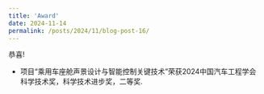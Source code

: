 ```yaml
---
title: 'Award'
date: 2024-11-14
permalink: /posts/2024/11/blog-post-16/
---
```


恭喜!
- 项目“乘用车座舱声景设计与智能控制关键技术”荣获2024中国汽车工程学会科学技术奖，科学技术进步奖，二等奖.


